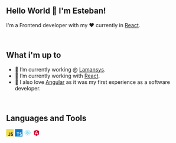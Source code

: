 ## Hello World 👋 I'm Esteban!
I'm a Frontend developer with my ♥ currently in [React](https://reactjs.org).

<br />

## What i'm up to

- 🔭 I’m currently working @ [Lamansys](https://lamansys.com.ar/).
- 🌱 I’m currently working with [React](https://reactjs.org).
- 👯 I also love [Angular](https://angular.io/) as it was my first experience as a software developer.

<br />

## Languages and Tools
<code><img height="20" src="https://raw.githubusercontent.com/github/explore/80688e429a7d4ef2fca1e82350fe8e3517d3494d/topics/javascript/javascript.png"></code>
<code><img height="20" src="https://raw.githubusercontent.com/github/explore/80688e429a7d4ef2fca1e82350fe8e3517d3494d/topics/typescript/typescript.png"></code>
<code><img height="20" src="https://raw.githubusercontent.com/github/explore/80688e429a7d4ef2fca1e82350fe8e3517d3494d/topics/react/react.png"></code>
<code><img height="20" src="https://raw.githubusercontent.com/github/explore/80688e429a7d4ef2fca1e82350fe8e3517d3494d/topics/angular/angular.png"></code>
